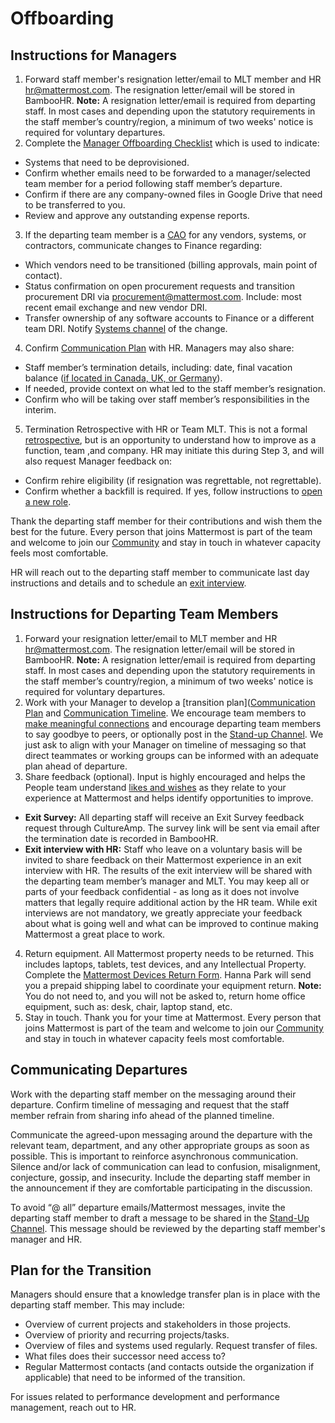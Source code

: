 # Offboarding 

## Instructions for Managers

1. Forward staff member's resignation letter/email to MLT member and HR hr@mattermost.com. The resignation letter/email will be stored in BambooHR.
**Note:** A resignation letter/email is required from departing staff. In most cases and depending upon the statutory requirements in the staff member’s country/region, a minimum of two weeks' notice is required for voluntary departures.
2. Complete the [Manager Offboarding Checklist](https://form.asana.com?hash=1a70cad9b3facd446307bb0209313f9909a1f2a8a035b5bc65b92e738b0d3057&id=1177889065987940) which is used to indicate:
  * Systems that need to be deprovisioned.
  * Confirm whether emails need to be forwarded to a manager/selected team member for a period following staff member’s departure.
  * Confirm if there are any company-owned files in Google Drive that need to be transferred to you.
  * Review and approve any outstanding expense reports.
3. If the departing team member is a [CAO](https://handbook.mattermost.com/company/about-mattermost/list-of-terms#cao) for any vendors, systems, or contractors, communicate changes to Finance regarding:
  * Which vendors need to be transitioned (billing approvals, main point of contact).
  * Status confirmation on open procurement requests and transition procurement DRI via procurement@mattermost.com. Include: most recent email exchange and new vendor DRI.
  * Transfer ownership of any software accounts to Finance or a different team DRI. Notify [Systems channel](https://community.mattermost.com/private-core/channels/systems) of the change.
4. Confirm [Communication Plan](https://handbook.mattermost.com/operations/workplace/people/offboarding#communicating-departures) with HR. Managers may also share:
 * Staff member’s termination details, including: date, final vacation balance ([if located in Canada, UK, or Germany](https://handbook.mattermost.com/operations/workplace/people/working-at-mattermost/paid-time-off#when-you-take-time-off-full-days-only-please-do-the-following)).
  * If needed, provide context on what led to the staff member’s resignation.
  * Confirm who will be taking over staff member’s responsibilities in the interim.
5. Termination Retrospective with HR or Team MLT. This is not a formal [retrospective](https://handbook.mattermost.com/company/how-to-guides-for-staff/how-to-do-a-post-escalation-post-mortem), but is an opportunity to understand how to improve as a function, team ,and company. HR may initiate this during Step 3, and will also request Manager feedback on:
  * Confirm rehire eligibility (if resignation was regrettable, not regrettable).
  * Confirm whether a backfill is required. If yes, follow instructions to [open a new role](https://handbook.mattermost.com/contributors/join-us/staff-recruiting#how-to-open-a-new-role).

Thank the departing staff member for their contributions and wish them the best for the future. Every person that joins Mattermost is part of the team and welcome to join our [Community](https://mattermost.com/community/) and stay in touch in whatever capacity feels most comfortable.

HR will reach out to the departing staff member to communicate last day instructions and details and to schedule an [exit interview](https://docs.google.com/document/d/1MX6LXa2uVEM3_xqH-pqKyJH4PWis9oJ0a5sAHd58W1U/edit?ts=5e99ecc0).

## Instructions for Departing Team Members

1. Forward your resignation letter/email to MLT member and HR hr@mattermost.com. The resignation letter/email will be stored in BambooHR.
**Note:** A resignation letter/email is required from departing staff. In most cases and depending upon the statutory requirements in the staff member’s country/region, a minimum of two weeks' notice is required for voluntary departures.
2. Work with your Manager to develop a [transition plan]([Communication Plan](https://handbook.mattermost.com/operations/workplace/people/offboarding#plan-for-transition) and [Communication Timeline](https://handbook.mattermost.com/operations/workplace/people/offboarding#communicating-departures). We encourage team members to [make meaningful connections](https://handbook.mattermost.com/contributors/join-us/recruiting#4-make-meaningful-connections) and encourage departing team members to say goodbye to peers, or optionally post in the [Stand-up Channel](https://community.mattermost.com/private-core/channels/stand-up). We just ask to align with your Manager on timeline of messaging so that direct teammates or working groups can be informed with an adequate plan ahead of departure.
3. Share feedback (optional). Input is highly encouraged and helps the People team understand [likes and wishes](https://handbook.mattermost.com/company/about-mattermost/mindsets#likes-and-wishes) as they relate to your experience at Mattermost and helps identify opportunities to improve.
  * **Exit Survey:** All departing staff will receive an Exit Survey feedback request through CultureAmp. The survey link will be sent via email after the termination date is recorded in BambooHR.
  * **Exit interview with HR:** Staff who leave on a voluntary basis will be invited to share feedback on their Mattermost experience in an exit interview with HR. The results of the exit interview will be shared with the departing team member’s manager and MLT. You may keep all or parts of your feedback confidential - as long as it does not involve matters that legally require additional action by the HR team. While exit interviews are not mandatory, we greatly appreciate your feedback about what is going well and what can be improved to continue making Mattermost a great place to work.
4. Return equipment. All Mattermost property needs to be returned. This includes laptops, tablets, test devices, and any Intellectual Property. Complete the [Mattermost Devices Return Form](https://docs.google.com/forms/d/1rzHRsODVWtNaic3-T8DidTziUKtoLNo34qOlOV9i5QI/viewform?edit_requested=true). Hanna Park will send you a prepaid shipping label to coordinate your equipment return.
**Note:** You do not need to, and you will not be asked to, return home office equipment, such as: desk, chair, laptop stand, etc.
5. Stay in touch. Thank you for your time at Mattermost. Every person that joins Mattermost is part of the team and welcome to join our [Community](https://mattermost.com/community/) and stay in touch in whatever capacity feels most comfortable.

## Communicating Departures

Work with the departing staff member on the messaging around their departure. Confirm timeline of messaging and request that the staff member refrain from sharing info ahead of the planned timeline.

Communicate the agreed-upon messaging around the departure with the relevant team, department, and any other appropriate groups as soon as possible. This is important to reinforce asynchronous communication. Silence and/or lack of communication can lead to confusion, misalignment, conjecture, gossip, and insecurity. Include the departing staff member in the announcement if they are comfortable participating in the discussion.

To avoid “@ all” departure emails/Mattermost messages, invite the departing staff member to draft a message to be shared in the [Stand-Up Channel](https://community.mattermost.com/private-core/channels/stand-up). This message should be reviewed by the departing staff member's manager and HR.

## Plan for the Transition

Managers should ensure that a knowledge transfer plan is in place with the departing staff member. This may include:

* Overview of current projects and stakeholders in those projects.
* Overview of priority and recurring projects/tasks.
* Overview of files and systems used regularly. Request transfer of files.
* What files does their successor need access to?
* Regular Mattermost contacts (and contacts outside the organization if applicable) that need to be informed of the transition.

For issues related to performance development and performance management, reach out to HR.
